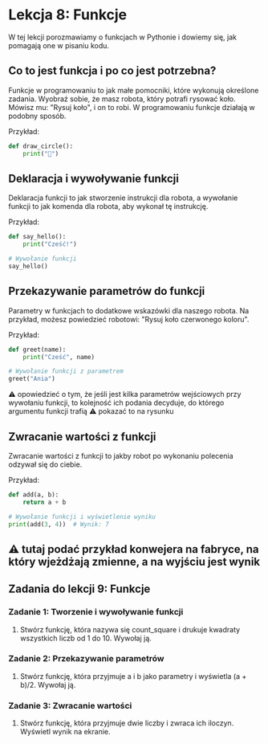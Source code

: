 # Lekcja 8: Funkcje

W tej lekcji porozmawiamy o funkcjach w Pythonie i dowiemy się, jak pomagają one w pisaniu kodu.

## Co to jest funkcja i po co jest potrzebna?

Funkcje w programowaniu to jak małe pomocniki, które wykonują określone zadania. Wyobraź sobie, że masz robota, który potrafi rysować koło. Mówisz mu: "Rysuj koło", i on to robi. W programowaniu funkcje działają w podobny sposób.

Przykład:

```python
def draw_circle():
    print("🔵")
```

## Deklaracja i wywoływanie funkcji

Deklaracja funkcji to jak stworzenie instrukcji dla robota, a wywołanie funkcji to jak komenda dla robota, aby wykonał tę instrukcję.

Przykład:

```python
def say_hello():
    print("Cześć!")

# Wywołanie funkcji
say_hello()
```

## Przekazywanie parametrów do funkcji

Parametry w funkcjach to dodatkowe wskazówki dla naszego robota. Na przykład, możesz powiedzieć robotowi: "Rysuj koło czerwonego koloru".

Przykład:

```python
def greet(name):
    print("Cześć", name)

# Wywołanie funkcji z parametrem
greet("Ania")
```
⚠️ opowiedzieć o tym, że jeśli jest kilka parametrów wejściowych przy wywołaniu funkcji, to kolejność ich podania decyduje, do którego argumentu funkcji trafią
⚠️ pokazać to na rysunku

## Zwracanie wartości z funkcji

Zwracanie wartości z funkcji to jakby robot po wykonaniu polecenia odzywał się do ciebie.

Przykład:

```python
def add(a, b):
    return a + b

# Wywołanie funkcji i wyświetlenie wyniku
print(add(3, 4))  # Wynik: 7
```
:warning: tutaj podać przykład konwejera na fabryce, na który wjeżdżają zmienne, a na wyjściu jest wynik
---

## Zadania do lekcji 9: Funkcje

### Zadanie 1: Tworzenie i wywoływanie funkcji

1. Stwórz funkcję, która nazywa się count_square i drukuje kwadraty wszystkich liczb od 1 do 10.
Wywołaj ją.

### Zadanie 2: Przekazywanie parametrów

1. Stwórz funkcję, która przyjmuje a i b jako parametry i wyświetla (a + b)/2.
 Wywołaj ją.

### Zadanie 3: Zwracanie wartości

1. Stwórz funkcję, która przyjmuje dwie liczby i zwraca ich iloczyn. Wyświetl wynik na ekranie.
